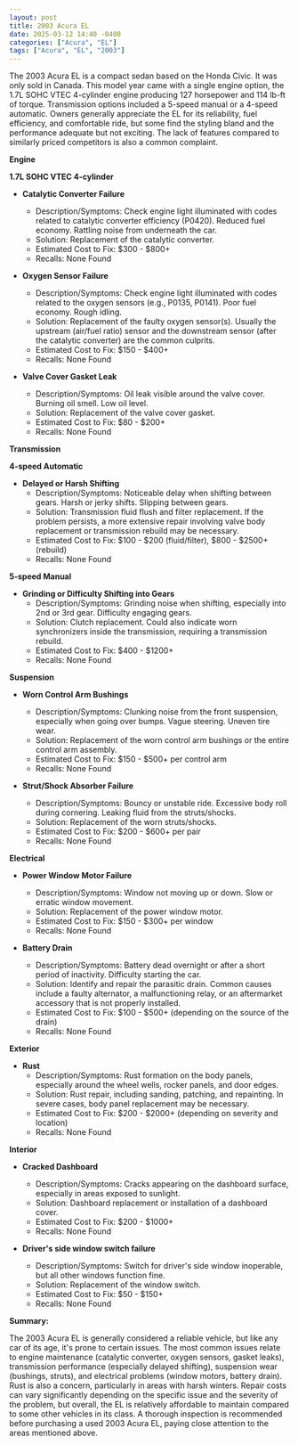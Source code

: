```yaml
---
layout: post
title: 2003 Acura EL
date: 2025-03-12 14:40 -0400
categories: ["Acura", "EL"]
tags: ["Acura", "EL", "2003"]
---
```

The 2003 Acura EL is a compact sedan based on the Honda Civic. It was only sold in Canada. This model year came with a single engine option, the 1.7L SOHC VTEC 4-cylinder engine producing 127 horsepower and 114 lb-ft of torque. Transmission options included a 5-speed manual or a 4-speed automatic. Owners generally appreciate the EL for its reliability, fuel efficiency, and comfortable ride, but some find the styling bland and the performance adequate but not exciting. The lack of features compared to similarly priced competitors is also a common complaint.

**Engine**

**1.7L SOHC VTEC 4-cylinder**
* **Catalytic Converter Failure**
    * Description/Symptoms: Check engine light illuminated with codes related to catalytic converter efficiency (P0420). Reduced fuel economy. Rattling noise from underneath the car.
    * Solution: Replacement of the catalytic converter.
    * Estimated Cost to Fix: $300 - $800+
    * Recalls: None Found

* **Oxygen Sensor Failure**
    * Description/Symptoms: Check engine light illuminated with codes related to the oxygen sensors (e.g., P0135, P0141). Poor fuel economy. Rough idling.
    * Solution: Replacement of the faulty oxygen sensor(s). Usually the upstream (air/fuel ratio) sensor and the downstream sensor (after the catalytic converter) are the common culprits.
    * Estimated Cost to Fix: $150 - $400+
    * Recalls: None Found

* **Valve Cover Gasket Leak**
    * Description/Symptoms: Oil leak visible around the valve cover. Burning oil smell. Low oil level.
    * Solution: Replacement of the valve cover gasket.
    * Estimated Cost to Fix: $80 - $200+
    * Recalls: None Found

**Transmission**

**4-speed Automatic**
* **Delayed or Harsh Shifting**
    * Description/Symptoms: Noticeable delay when shifting between gears. Harsh or jerky shifts. Slipping between gears.
    * Solution: Transmission fluid flush and filter replacement. If the problem persists, a more extensive repair involving valve body replacement or transmission rebuild may be necessary.
    * Estimated Cost to Fix: $100 - $200 (fluid/filter), $800 - $2500+ (rebuild)
    * Recalls: None Found

**5-speed Manual**
* **Grinding or Difficulty Shifting into Gears**
    * Description/Symptoms: Grinding noise when shifting, especially into 2nd or 3rd gear. Difficulty engaging gears.
    * Solution: Clutch replacement. Could also indicate worn synchronizers inside the transmission, requiring a transmission rebuild.
    * Estimated Cost to Fix: $400 - $1200+
    * Recalls: None Found

**Suspension**

* **Worn Control Arm Bushings**
    * Description/Symptoms: Clunking noise from the front suspension, especially when going over bumps. Vague steering. Uneven tire wear.
    * Solution: Replacement of the worn control arm bushings or the entire control arm assembly.
    * Estimated Cost to Fix: $150 - $500+ per control arm
    * Recalls: None Found

* **Strut/Shock Absorber Failure**
    * Description/Symptoms: Bouncy or unstable ride. Excessive body roll during cornering. Leaking fluid from the struts/shocks.
    * Solution: Replacement of the worn struts/shocks.
    * Estimated Cost to Fix: $200 - $600+ per pair
    * Recalls: None Found

**Electrical**

* **Power Window Motor Failure**
    * Description/Symptoms: Window not moving up or down. Slow or erratic window movement.
    * Solution: Replacement of the power window motor.
    * Estimated Cost to Fix: $150 - $300+ per window
    * Recalls: None Found

* **Battery Drain**
    * Description/Symptoms: Battery dead overnight or after a short period of inactivity. Difficulty starting the car.
    * Solution: Identify and repair the parasitic drain. Common causes include a faulty alternator, a malfunctioning relay, or an aftermarket accessory that is not properly installed.
    * Estimated Cost to Fix: $100 - $500+ (depending on the source of the drain)
    * Recalls: None Found

**Exterior**

* **Rust**
    * Description/Symptoms: Rust formation on the body panels, especially around the wheel wells, rocker panels, and door edges.
    * Solution: Rust repair, including sanding, patching, and repainting. In severe cases, body panel replacement may be necessary.
    * Estimated Cost to Fix: $200 - $2000+ (depending on severity and location)
    * Recalls: None Found

**Interior**

* **Cracked Dashboard**
    * Description/Symptoms: Cracks appearing on the dashboard surface, especially in areas exposed to sunlight.
    * Solution: Dashboard replacement or installation of a dashboard cover.
    * Estimated Cost to Fix: $200 - $1000+
    * Recalls: None Found

* **Driver's side window switch failure**
    * Description/Symptoms: Switch for driver's side window inoperable, but all other windows function fine.
    * Solution: Replacement of the window switch.
    * Estimated Cost to Fix: $50 - $150+
    * Recalls: None Found

**Summary:**

The 2003 Acura EL is generally considered a reliable vehicle, but like any car of its age, it's prone to certain issues. The most common issues relate to engine maintenance (catalytic converter, oxygen sensors, gasket leaks), transmission performance (especially delayed shifting), suspension wear (bushings, struts), and electrical problems (window motors, battery drain). Rust is also a concern, particularly in areas with harsh winters. Repair costs can vary significantly depending on the specific issue and the severity of the problem, but overall, the EL is relatively affordable to maintain compared to some other vehicles in its class. A thorough inspection is recommended before purchasing a used 2003 Acura EL, paying close attention to the areas mentioned above.


